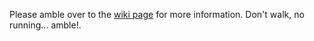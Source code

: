 Please amble over to the [wiki page](https://github.com/time-lapse-viewer/tlv/wiki) for more information. Don't walk, no running... amble!.
